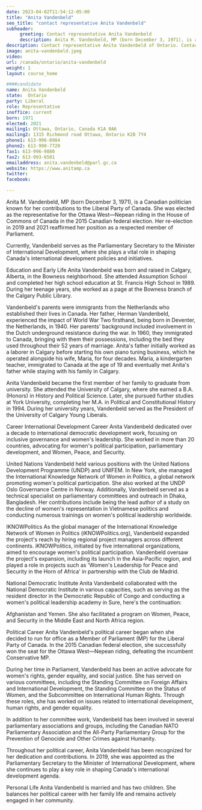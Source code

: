 ```yaml
---
date: 2023-04-02T11:54:12-05:00
title: "Anita Vandenbeld"
seo_title: "contact representative Anita Vandenbeld"
subheader:
     greeting: Contact representative Anita Vandenbeld
     description: Anita M. Vandenbeld, MP (born December 3, 1971), is a Canadian politician known for her contributions to the Liberal Party of Canada.
description: Contact representative Anita Vandenbeld of Ontario. Contact information for Anita Vandenbeld includes email address, phone number, and mailing address.
image: anita-vandenbeld.jpeg
video:
url: /canada/ontario/anita-vandenbeld
weight: 1
layout: course_home

####candidate
name: Anita Vandenbeld
state:	Ontario
party: Liberal
role: Representative
inoffice: current
born: 1971
elected: 2021
mailing1: Ottawa, Ontario, Canada K1A 0A6
mailing2: 1315 Richmond road Ottawa, Ontario K2B 7Y4
phone1: 613-996-0984
phone2: 613-990-7720
fax1: 613-996-9880
fax2: 613-993-6501
emailaddress: anita.vandenbeld@parl.gc.ca
website: https://www.anitamp.ca
twitter:
facebook:

---
```


Anita M. Vandenbeld, MP (born December 3, 1971), is a Canadian politician known for her contributions to the Liberal Party of Canada. She was elected as the representative for the Ottawa West—Nepean riding in the House of Commons of Canada in the 2015 Canadian federal election. Her re-election in 2019 and 2021 reaffirmed her position as a respected member of Parliament.

Currently, Vandenbeld serves as the Parliamentary Secretary to the Minister of International Development, where she plays a vital role in shaping Canada's international development policies and initiatives.

Education and Early Life
Anita Vandenbeld was born and raised in Calgary, Alberta, in the Bowness neighborhood. She attended Assumption School and completed her high school education at St. Francis High School in 1989. During her teenage years, she worked as a page at the Bowness branch of the Calgary Public Library.

Vandenbeld's parents were immigrants from the Netherlands who established their lives in Canada. Her father, Herman Vandenbeld, experienced the impact of World War Two firsthand, being born in Deventer, the Netherlands, in 1940. Her parents' background included involvement in the Dutch underground resistance during the war. In 1960, they immigrated to Canada, bringing with them their possessions, including the bed they used throughout their 52 years of marriage. Anita's father initially worked as a laborer in Calgary before starting his own piano tuning business, which he operated alongside his wife, Maria, for four decades. Maria, a kindergarten teacher, immigrated to Canada at the age of 19 and eventually met Anita's father while staying with his family in Calgary.

Anita Vandenbeld became the first member of her family to graduate from university. She attended the University of Calgary, where she earned a B.A. (Honors) in History and Political Science. Later, she pursued further studies at York University, completing her M.A. in Political and Constitutional History in 1994. During her university years, Vandenbeld served as the President of the University of Calgary Young Liberals.

Career
International Development Career
Anita Vandenbeld dedicated over a decade to international democratic development work, focusing on inclusive governance and women's leadership. She worked in more than 20 countries, advocating for women's political participation, parliamentary development, and Women, Peace, and Security.

United Nations
Vandenbeld held various positions with the United Nations Development Programme (UNDP) and UNIFEM. In New York, she managed the International Knowledge Network of Women in Politics, a global network promoting women's political participation. She also worked at the UNDP Oslo Governance Centre in Norway. Additionally, Vandenbeld served as a technical specialist on parliamentary committees and outreach in Dhaka, Bangladesh. Her contributions include being the lead author of a study on the decline of women's representation in Vietnamese politics and conducting numerous trainings on women's political leadership worldwide.

IKNOWPolitics
As the global manager of the International Knowledge Network of Women in Politics (iKNOWPolitics.org), Vandenbeld expanded the project's reach by hiring regional project managers across different continents. iKNOWPolitics, initiated by five international organizations, aimed to encourage women's political participation. Vandenbeld oversaw the project's expansion, including its launch in the Asia-Pacific region, and played a role in projects such as 'Women's Leadership for Peace and Security in the Horn of Africa' in partnership with the Club de Madrid.

National Democratic Institute
Anita Vandenbeld collaborated with the National Democratic Institute in various capacities, such as serving as the resident director in the Democratic Republic of Congo and conducting a women's political leadership academy in Sure, here's the continuation:

Afghanistan and Yemen. She also facilitated a program on Women, Peace, and Security in the Middle East and North Africa region.

Political Career
Anita Vandenbeld's political career began when she decided to run for office as a Member of Parliament (MP) for the Liberal Party of Canada. In the 2015 Canadian federal election, she successfully won the seat for the Ottawa West—Nepean riding, defeating the incumbent Conservative MP.

During her time in Parliament, Vandenbeld has been an active advocate for women's rights, gender equality, and social justice. She has served on various committees, including the Standing Committee on Foreign Affairs and International Development, the Standing Committee on the Status of Women, and the Subcommittee on International Human Rights. Through these roles, she has worked on issues related to international development, human rights, and gender equality.

In addition to her committee work, Vandenbeld has been involved in several parliamentary associations and groups, including the Canadian NATO Parliamentary Association and the All-Party Parliamentary Group for the Prevention of Genocide and Other Crimes against Humanity.

Throughout her political career, Anita Vandenbeld has been recognized for her dedication and contributions. In 2019, she was appointed as the Parliamentary Secretary to the Minister of International Development, where she continues to play a key role in shaping Canada's international development agenda.

Personal Life
Anita Vandenbeld is married and has two children. She balances her political career with her family life and remains actively engaged in her community.
